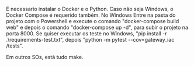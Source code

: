 É necessario instalar o Docker e o Python.
Caso não seja Windows, o Docker Compose é requerido também.
No Windows Entre na pasta do projeto com o Powershell e execute o comando "docker-compose build web" e depois o comando "docker-compose up -d", para subir o projeto na porta 8000.
Se quiser executar os teste no Windows, "pip install -r .\requirements-test.txt", depois "python -m pytest --cov=gateway_iac /tests".

Em outros SOs, está tudo make.
